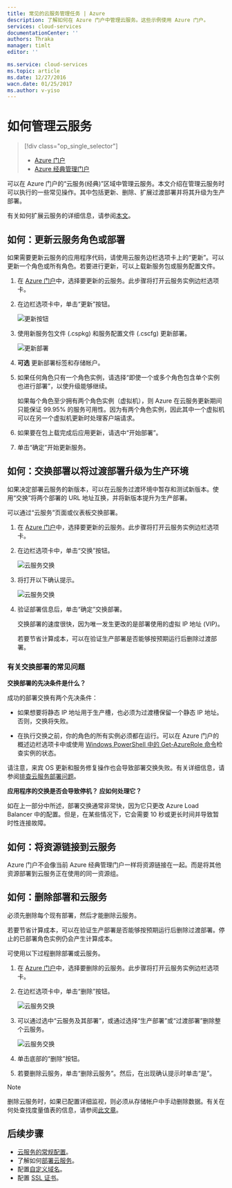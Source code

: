 ```yaml
---
title: 常见的云服务管理任务 | Azure
description: 了解如何在 Azure 门户中管理云服务。这些示例使用 Azure 门户。
services: cloud-services
documentationCenter: ''
authors: Thraka
manager: timlt
editor: ''

ms.service: cloud-services
ms.topic: article
ms.date: 12/27/2016
wacn.date: 01/25/2017
ms.author: v-yiso
---
```


# 如何管理云服务

> [!div class="op_single_selector"]
>- [Azure 门户](./cloud-services-how-to-manage-portal.md)
>- [Azure 经典管理门户](./cloud-services-how-to-manage.md)

可以在 Azure 门户的“云服务(经典)”区域中管理云服务。本文介绍在管理云服务时可以执行的一些常见操作。其中包括更新、删除、扩展过渡部署并将其升级为生产部署。

有关如何扩展云服务的详细信息，请参阅[本文](./cloud-services-how-to-scale-portal.md)。

## 如何：更新云服务角色或部署
如果需要更新云服务的应用程序代码，请使用云服务边栏选项卡上的“更新”。可以更新一个角色或所有角色。若要进行更新，可以上载新服务包或服务配置文件。

1. 在 [Azure 门户][]中，选择要更新的云服务。此步骤将打开云服务实例边栏选项卡。

2. 在边栏选项卡中，单击“更新”按钮。

    ![更新按钮](./media/cloud-services-how-to-manage-portal/update-button.png)

3. 使用新服务包文件 (.cspkg) 和服务配置文件 (.cscfg) 更新部署。

    ![更新部署](./media/cloud-services-how-to-manage-portal/update-blade.png)

4. **可选** 更新部署标签和存储帐户。

5. 如果任何角色只有一个角色实例，请选择“即使一个或多个角色包含单个实例也进行部署”，以使升级能够继续。

    如果每个角色至少拥有两个角色实例（虚拟机），则 Azure 在云服务更新期间只能保证 99.95% 的服务可用性。因为有两个角色实例，因此其中一个虚拟机可以在另一个虚拟机更新时处理客户端请求。

6. 如果要在包上载完成后应用更新，请选中“开始部署”。

7. 单击“确定”开始更新服务。

## 如何：交换部署以将过渡部署升级为生产环境

如果决定部署云服务的新版本，可以在云服务过渡环境中暂存和测试新版本。使用“交换”将两个部署的 URL 地址互换，并将新版本提升为生产部署。

可以通过“云服务”页面或仪表板交换部署。

1. 在 [Azure 门户][]中，选择要更新的云服务。此步骤将打开云服务实例边栏选项卡。
2. 在边栏选项卡中，单击“交换”按钮。

    ![云服务交换](./media/cloud-services-how-to-manage-portal/swap-button.png)

3. 将打开以下确认提示。

    ![云服务交换](./media/cloud-services-how-to-manage-portal/swap-prompt.png)

4. 验证部署信息后，单击“确定”交换部署。

    交换部署的速度很快，因为唯一发生更改的是部署使用的虚拟 IP 地址 (VIP)。

    若要节省计算成本，可以在验证生产部署是否能够按预期运行后删除过渡部署。

### 有关交换部署的常见问题

**交换部署的先决条件是什么？**

成功的部署交换有两个先决条件：

- 如果想要将静态 IP 地址用于生产槽，也必须为过渡槽保留一个静态 IP 地址。否则，交换将失败。

- 在执行交换之前，你的角色的所有实例必须都在运行。可以在 Azure 门户的概述边栏选项卡中或使用 [Windows PowerShell 中的 Get-AzureRole 命令](https://docs.microsoft.com/zh-cn/powershell/servicemanagement/azure.service/v3.1.0/get-azurerole)检查实例的状态。

请注意，来宾 OS 更新和服务修复操作也会导致部署交换失败。有关详细信息，请参阅[排查云服务部署问题](./cloud-services-troubleshoot-deployment-problems.md)。

**应用程序的交换是否会导致停机？ 应如何处理它？**

如在上一部分中所述，部署交换通常非常快，因为它只更改 Azure Load Balancer 中的配置。但是，在某些情况下，它会需要 10 秒或更长时间并导致暂时性连接故障。

## 如何：将资源链接到云服务

Azure 门户不会像当前 Azure 经典管理门户一样将资源链接在一起。而是将其他资源部署到云服务正在使用的同一资源组。

## 如何：删除部署和云服务

必须先删除每个现有部署，然后才能删除云服务。

若要节省计算成本，可以在验证生产部署是否能够按预期运行后删除过渡部署。停止的已部署角色实例仍会产生计算成本。

可使用以下过程删除部署或云服务。

1. 在 [Azure 门户][]中，选择要删除的云服务。此步骤将打开云服务实例边栏选项卡。
2. 在边栏选项卡中，单击“删除”按钮。

    ![云服务交换](./media/cloud-services-how-to-manage-portal/delete-button.png)

3. 可以通过选中“云服务及其部署”，或通过选择“生产部署”或“过渡部署”删除整个云服务。

    ![云服务交换](./media/cloud-services-how-to-manage-portal/delete-blade.png)

4. 单击底部的“删除”按钮。

5. 若要删除云服务，单击“删除云服务”。然后，在出现确认提示时单击“是”。

> [!NOTE]
删除云服务时，如果已配置详细监视，则必须从存储帐户中手动删除数据。有关在何处查找度量值表的信息，请参阅[此文章](./cloud-services-how-to-monitor.md)。

[Azure 门户]: https://portal.azure.cn

## 后续步骤

* [云服务的常规配置](./cloud-services-how-to-configure-portal.md)。
* 了解如何[部署云服务](./cloud-services-how-to-create-deploy-portal.md)。
* 配置[自定义域名](./cloud-services-custom-domain-name-portal.md)。
* 配置 [SSL 证书](./cloud-services-configure-ssl-certificate-portal.md)。

<!---HONumber=Mooncake_0120_2017-->